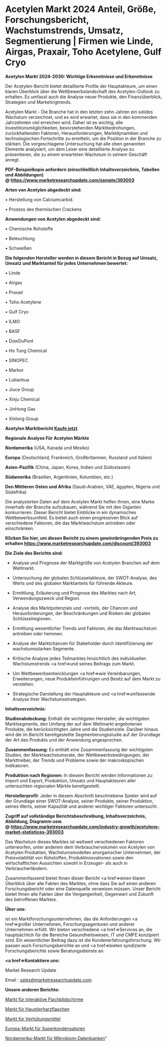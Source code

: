 # Acetylen Markt 2024 Anteil, Größe, Forschungsbericht, Wachstumstrends, Umsatz, Segmentierung | Firmen wie Linde, Airgas, Praxair, Toho Acetylene, Gulf Cryo

<strong>Acetylen Markt 2024-2030: Wichtige Erkenntnisse und Erkenntnisse</strong>

Der Acetylen-Bericht bietet detaillierte Profile der Hauptakteure, um einen klaren Überblick über die Wettbewerbslandschaft des Acetylen-Outlook zu erhalten. Es umfasst auch die Analyse neuer Produkte, den Finanzüberblick, Strategien und Marketingtrends.

Acetylen Markt - Die Branche hat in den letzten zehn Jahren ein solides Wachstum verzeichnet, und es wird erwartet, dass sie in den kommenden Jahrzehnten viel erreichen wird. Daher ist es wichtig, alle Investitionsmöglichkeiten, bevorstehenden Marktbedrohungen, zurückhaltenden Faktoren, Herausforderungen, Marktdynamiken und technologischen Fortschritte zu ermitteln, um die Position in der Branche zu stärken. Die vorgeschlagene Untersuchung hat alle oben genannten Elemente analysiert, um dem Leser eine detaillierte Analyse zu präsentieren, die zu einem erwarteten Wachstum in seinem Geschäft anregt.

<strong><b>PDF-Beispielkopie anfordern (einschließlich Inhaltsverzeichnis, Tabellen und Abbildungen) @ </b></strong><strong><a href=https://www.marketresearchupdate.com/sample/393003><strong>https://www.marketresearchupdate.com/sample/393003</u></a></strong></strong>

<strong>Arten von Acetylen abgedeckt sind:</strong>

• Herstellung von Calciumcarbid.

• Prozess des thermischen Crackens

<strong>Anwendungen von Acetylen abgedeckt sind:</strong>

• Chemische Rohstoffe

• Beleuchtung

• Schweißen

<strong>Die folgenden Hersteller werden in diesem Bericht in Bezug auf Umsatz, Umsatz und Marktanteil für jedes Unternehmen bewertet:</strong>

• Linde

• Airgas

• Praxair

• Toho Acetylene

• Gulf Cryo

• ILMO

• BASF

• DowDuPont

• Ho Tung Chemical

• SINOPEC

• Markor

• Lutianhua

• Jiuce Group

• Xinju Chemical

• JinHong Gas

• Xinlong Group

<strong>Acetylen Marktbericht <a href=https://www.marketresearchupdate.com/buynow/393003>Kaufe jetzt</a></strong>

<strong>Regionale Analyse Für Acetylen Märkte</strong>

<strong>Nordamerika</strong> (USA, Kanada und Mexiko)

<strong>Europa</strong> (Deutschland, Frankreich, Großbritannien, Russland und Italien)

<strong>Asien-Pazifik</strong> (China, Japan, Korea, Indien und Südostasien)

<strong>Südamerika</strong> (Brasilien, Argentinien, Kolumbien, etc.)

<strong>Den Mittleren</strong> <strong>Osten und Afrika</strong> (Saudi-Arabien, VAE, ägypten, Nigeria und Südafrika)

Die analysierten Daten auf dem Acetylen Markt helfen Ihnen, eine Marke innerhalb der Branche aufzubauen, während Sie mit den Giganten konkurrieren. Dieser Bericht bietet Einblicke in ein dynamisches Wettbewerbsumfeld. Es bietet auch einen progressiven Blick auf verschiedene Faktoren, die das Marktwachstum antreiben oder einschränken.

<strong>Klicken Sie hier, um diesen Bericht zu einem gewinnbringenden Preis zu erhalten
</strong><strong><a href=https://www.marketresearchupdate.com/discount/393003>https://www.marketresearchupdate.com/discount/393003</b></u></strong></a>

<strong>Die Ziele des Berichts sind:</strong>

- Analyse und Prognose der Marktgröße von Acetylen Branchen auf dem Weltmarkt.

- Untersuchung der globalen Schlüsselakteure, der SWOT-Analyse, des Werts und des globalen Marktanteils für führende Akteure.

- Ermittlung, Erläuterung und Prognose des Marktes nach Art, Verwendungszweck und Region.

- Analyse des Marktpotenzials und -vorteils, der Chancen und Herausforderungen, der Beschränkungen und Risiken der globalen Schlüsselregionen.

- Ermittlung wesentlicher Trends und Faktoren, die das Marktwachstum antreiben oder hemmen.

- Analyse der Marktchancen für Stakeholder durch Identifizierung der wachstumsstarken Segmente.

- Kritische Analyse jedes Teilmarktes hinsichtlich des individuellen Wachstumstrends <a href=>und</a> seines Beitrags zum Markt.

- Um Wettbewerbsentwicklungen <a href=>wie</a> Vereinbarungen, Erweiterungen, neue Produkteinführungen und Besitz auf dem Markt zu verstehen.

- Strategische Darstellung der Hauptakteure und <a href=>umfas</a>sende Analyse ihrer Wachstumsstrategien.

<strong>Inhaltsverzeichnis:</strong>

<strong>Studienabdeckung:</strong> Enthält die wichtigsten Hersteller, die wichtigsten Marktsegmente, den Umfang der auf dem Weltmarkt angebotenen Produkte, die berücksichtigten Jahre und die Studienziele. Darüber hinaus wird die im Bericht bereitgestellte Segmentierungsstudie auf der Grundlage der Art des Produkts und der Anwendung angesprochen.

<strong>Zusammenfassung:</strong> Es enthält eine Zusammenfassung der wichtigsten Studien, der Marktwachstumsrate, der Wettbewerbsbedingungen, der Markttreiber, der Trends und Probleme sowie der makroskopischen Indikatoren.

<strong>Produktion nach Regionen:</strong> In diesem Bericht werden Informationen zu Import und Export, Produktion, Umsatz und Hauptakteuren aller untersuchten regionalen Märkte bereitgestellt.

<strong>Herstellerprofil:</strong> Jeder in diesem Abschnitt beschriebene Spieler wird auf der Grundlage einer SWOT-Analyse, seiner Produkte, seiner Produktion, seines Werts, seiner Kapazität und anderer wichtiger Faktoren untersucht.

<strong><b>Zugriff auf vollständige Berichtsbeschreibung, Inhaltsverzeichnis, Abbildung, Diagramm usw. @ </b></strong><strong><a href=https://www.marketresearchupdate.com/industry-growth/acetylene-market-statistices-393003>https://www.marketresearchupdate.com/industry-growth/acetylene-market-statistices-393003</a></strong>

Das Wachstum dieses Marktes ist weltweit verschiedenen Faktoren unterworfen, unter anderem dem Verbrauchervolumen von Acetylen von Acetylen Produkten, Wachstumsmodellen anorganischer Unternehmen, der Preisvolatilität von Rohstoffen, Produktinnovationen sowie den wirtschaftlichen Aussichten sowohl in Erzeuger- als auch in Verbraucherländern.

Zusammenfassend bietet Ihnen dieser Bericht <a href=>einen</a> klaren Überblick über alle Fakten des Marktes, ohne dass Sie auf einen anderen Forschungsbericht oder eine Datenquelle verweisen müssen. Unser Bericht bietet Ihnen alle Fakten über die Vergangenheit, Gegenwart und Zukunft des betroffenen Marktes.

<strong>Über uns:</strong>

 ist ein Marktforschungsunternehmen, das die Anforderungen <a href=>großer</a> Unternehmen, Forschungsagenturen und anderer Unternehmen erfüllt. Wir bieten verschiedene <a href=>Services</a> an, die hauptsächlich für die Bereiche Gesundheitswesen, IT und CMFE konzipiert sind. Ein wesentlicher Beitrag dazu ist die Kundenerfahrungsforschung. Wir passen auch Forschungsberichte an und <a href=>bieten</a> syndizierte Forschungsberichte sowie Beratungsdienste an.

<strong><a href=>Kontaktiere uns:</a></strong>

Market Research Update

Email : sales@marketresearchupdate.com

<strong>Unsere anderen Berichte:</strong>

<a href=https://www.linkedin.com/pulse/interactive-flat-panel-market-strategic-insights>Markt für interaktive Flachbildschirme</a>

<a href=https://www.linkedin.com/pulse/pet-resin-bottle-market-outlooks-2023-size>Markt für Haustierharzflaschen</a>

<a href=https://www.linkedin.com/pulse/contraceptives-market-size-trends-consumption>Markt für Verhütungsmittel</a>

<a href=https://www.linkedin.com/pulse/europe-supercapacitor-market-2023-huge-business>Europa-Markt für Superkondensatoren</a>

<a href=https://www.linkedin.com/pulse/north-america-microbiome-database-market-2023-2030-sttif/>Nordamerika-Markt für Mikrobiom-Datenbanken</a>"
